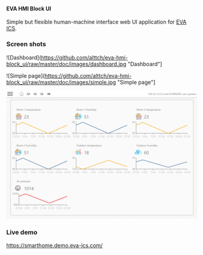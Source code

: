 #### EVA HMI Block UI

Simple but flexible human-machine interface web UI application for [EVA
ICS](https://www.eva-ics.com/).

### Screen shots

![Dashboard](https://github.com/alttch/eva-hmi-block_ui/raw/master/doc/images/dashboard.jpg "Dashboard"]

![Simple page](https://github.com/alttch/eva-hmi-block_ui/raw/master/doc/images/simple.jpg "Simple page"]

![Sensor charts](https://github.com/alttch/eva-hmi-block_ui/raw/master/doc/images/sensors.jpg "Sensor charts")

### Live demo

https://smarthome.demo.eva-ics.com/

